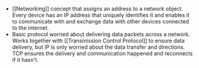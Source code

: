 - [[Networking]] concept that assigns an address to a network object. Every device has an IP address that uniquely identifies it and enables it to communicate with and exchange data with other devices connected to the internet.
- Basic protocol worried about delivering data packets across a network. Works together with [[Transmission Control Protocol]] to ensure data delivery, but IP is only worried about the data transfer and directions. TCP ensures the delivery and communication happened and reconnects if it hasn't.
